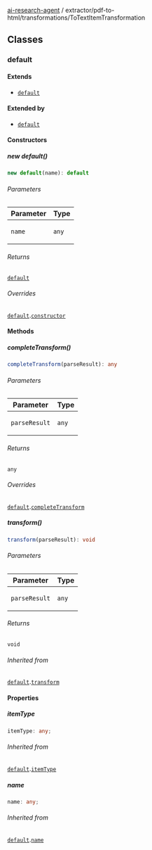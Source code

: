 [ai-research-agent](../../../modules.md) / extractor/pdf-to-html/transformations/ToTextItemTransformation

## Classes

### default

#### Extends

- [`default`](Transformation.md#default)

#### Extended by

- [`default`](CalculateGlobalStats.md#default)

#### Constructors

##### new default()

```ts
new default(name): default
```

###### Parameters

<table>
<thead>
<tr>
<th>Parameter</th>
<th>Type</th>
</tr>
</thead>
<tbody>
<tr>
<td>

`name`

</td>
<td>

`any`

</td>
</tr>
</tbody>
</table>

###### Returns

[`default`](ToTextItemTransformation.md#default)

###### Overrides

[`default`](Transformation.md#default).[`constructor`](Transformation.md#constructors)

#### Methods

##### completeTransform()

```ts
completeTransform(parseResult): any
```

###### Parameters

<table>
<thead>
<tr>
<th>Parameter</th>
<th>Type</th>
</tr>
</thead>
<tbody>
<tr>
<td>

`parseResult`

</td>
<td>

`any`

</td>
</tr>
</tbody>
</table>

###### Returns

`any`

###### Overrides

[`default`](Transformation.md#default).[`completeTransform`](Transformation.md#completetransform)

##### transform()

```ts
transform(parseResult): void
```

###### Parameters

<table>
<thead>
<tr>
<th>Parameter</th>
<th>Type</th>
</tr>
</thead>
<tbody>
<tr>
<td>

`parseResult`

</td>
<td>

`any`

</td>
</tr>
</tbody>
</table>

###### Returns

`void`

###### Inherited from

[`default`](Transformation.md#default).[`transform`](Transformation.md#transform)

#### Properties

##### itemType

```ts
itemType: any;
```

###### Inherited from

[`default`](Transformation.md#default).[`itemType`](Transformation.md#itemtype)

##### name

```ts
name: any;
```

###### Inherited from

[`default`](Transformation.md#default).[`name`](Transformation.md#name)
